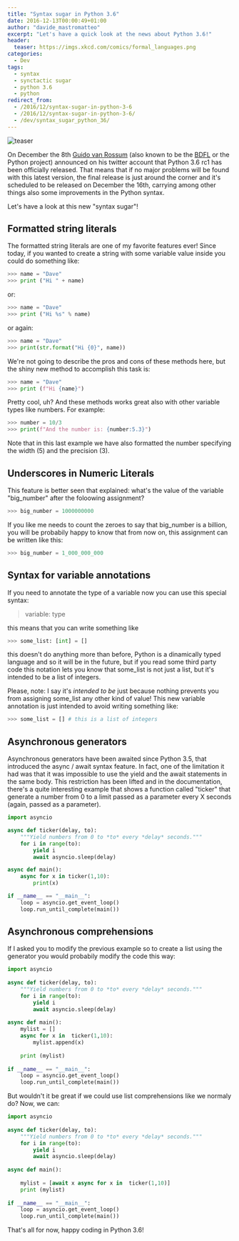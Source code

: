```yaml
---
title: "Syntax sugar in Python 3.6"
date: 2016-12-13T00:00:49+01:00
author: "davide_mastromatteo"
excerpt: "Let's have a quick look at the news about Python 3.6!"
header:
  teaser: https://imgs.xkcd.com/comics/formal_languages.png
categories:
  - Dev
tags:
  - syntax
  - synctactic sugar
  - python 3.6
  - python
redirect_from:
  - /2016/12/syntax-sugar-in-python-3-6
  - /2016/12/syntax-sugar-in-python-3-6/
  - /dev/syntax_sugar_python_36/
---
```

![teaser](https://imgs.xkcd.com/comics/formal_languages.png)

On December the 8th [Guido van Rossum](https://www.twitter.com/@gvanrossum) (also known to be the [BDFL](https://en.wikipedia.org/wiki/Benevolent_dictator_for_life) or the Python project) announced on his twitter account that Python 3.6 rc1 has been officially released. That means that if no major problems will be found with this latest version, the final release is just around the corner and it's scheduled to be released on December the 16th, carrying among other things also some improvements in the Python syntax.

Let's have a look at this new "syntax sugar"!

## Formatted string literals

The formatted string literals are one of my favorite features ever! Since today, if you wanted to create a string with some variable value inside you could do something like:

```python
>>> name = "Dave"
>>> print ("Hi " + name)
```

or:

```pytHON
>>> name = "Dave"
>>> print ("Hi %s" % name)
```

or again:

```python
>>> name = "Dave"
>>> print(str.format("Hi {0}", name))
```

We're not going to describe the pros and cons of these methods here, but the shiny new method to accomplish this task is:

```python
>>> name = "Dave"
>>> print (f"Hi {name}")
```

Pretty cool, uh? And these methods works great also with other variable types like numbers. For example:

```python
>>> number = 10/3
>>> print(f"And the number is: {number:5.3}")
```

Note that in this last example we have also formatted the number specifying the width (5) and the precision (3).

## Underscores in Numeric Literals

This feature is better seen that explained: what's the value of the variable "big_number" after the foloowing assignment?

```python
>>> big_number = 1000000000
```

If you like me needs to count the zeroes to say that big_number is a billion, you will be probabily happy to know that from now on, this assignment can be written like this:

```python
>>> big_number = 1_000_000_000
```

## Syntax for variable annotations

If you need to annotate the type of a variable now you can use this special syntax:

> variable: type

this means that you can write something like

```python
>>> some_list: [int] = []
```

this doesn't do anything more than before, Python is a dinamically typed language and so it will be in the future, but if you read some third party code this notation lets you know that some_list is not just a list, but it's intended to be a list of integers.

Please, note: I say it's *intended to be* just because nothing prevents you from assigning some_list any other kind of value! This new variable annotation is just intended to avoid writing something like:

```python
>>> some_list = [] # this is a list of integers
```

## Asynchronous generators

Asynchronous generators have been awaited since Python 3.5, that introduced the async / await syntax feature. In fact, one of the limitation it had was that it was impossible to use the yield and the await statements in the same body. This restriction has been lifted and in the documentation, there's a quite interesting example that shows a function called "ticker" that generate a number from 0 to a limit passed as a parameter every X seconds (again, passed as a parameter).

```python
import asyncio

async def ticker(delay, to):
    """Yield numbers from 0 to *to* every *delay* seconds."""
    for i in range(to):
        yield i
        await asyncio.sleep(delay)

async def main():
    async for x in ticker(1,10):
        print(x)

if __name__ == "__main__":
    loop = asyncio.get_event_loop()
    loop.run_until_complete(main())
```

## Asynchronous comprehensions

If I asked you to modify the previous example so to create a list using the generator you would probabily modify the code this way:

```python
import asyncio
​
async def ticker(delay, to):
    """Yield numbers from 0 to *to* every *delay* seconds."""
    for i in range(to):
        yield i
        await asyncio.sleep(delay)
​
async def main():
    mylist = []
    async for x in  ticker(1,10):
        mylist.append(x)
​
    print (mylist)
​
if __name__ == "__main__":
    loop = asyncio.get_event_loop()
    loop.run_until_complete(main())
```

But wouldn't it be great if we could use list comprehensions like we normaly do? Now, we can:

```python
import asyncio
​
async def ticker(delay, to):
    """Yield numbers from 0 to *to* every *delay* seconds."""
    for i in range(to):
        yield i
        await asyncio.sleep(delay)
​
async def main():
​
    mylist = [await x async for x in  ticker(1,10)]
    print (mylist)
​
if __name__ == "__main__":
    loop = asyncio.get_event_loop()
    loop.run_until_complete(main())
```

That's all for now, happy coding in Python 3.6!
